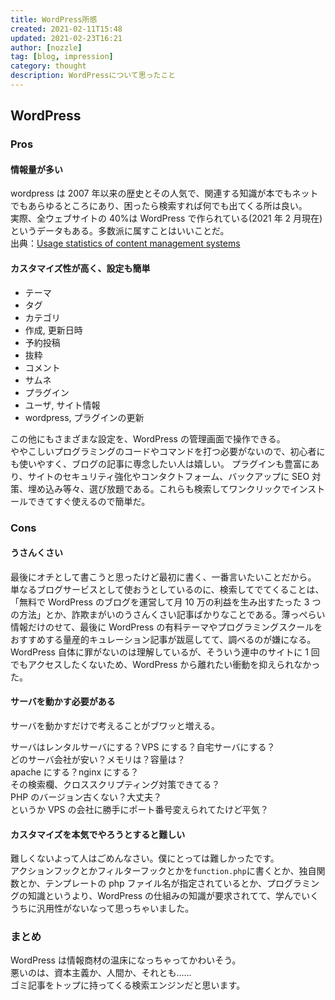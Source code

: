 ```yaml
---
title: WordPress所感
created: 2021-02-11T15:48
updated: 2021-02-23T16:21
author: [nozzle]
tag: [blog, impression]
category: thought
description: WordPressについて思ったこと
---
```


## WordPress

### Pros

#### 情報量が多い

wordpress は 2007 年以来の歴史とその人気で、関連する知識が本でもネットでもあらゆるところにあり、困ったら検索すれば何でも出てくる所は良い。  
実際、全ウェブサイトの 40%は WordPress で作られている(2021 年 2 月現在)というデータもある。多数派に属すことはいいことだ。  
出典：[Usage statistics of content management systems](https://w3techs.com/technologies/overview/content_management)

#### カスタマイズ性が高く、設定も簡単

- テーマ
- タグ
- カテゴリ
- 作成, 更新日時
- 予約投稿
- 抜粋
- コメント
- サムネ
- プラグイン
- ユーザ, サイト情報
- wordpress, プラグインの更新

この他にもさまざまな設定を、WordPress の管理画面で操作できる。  
ややこしいプログラミングのコードやコマンドを打つ必要がないので、初心者にも使いやすく、ブログの記事に専念したい人は嬉しい。
プラグインも豊富にあり、サイトのセキュリティ強化やコンタクトフォーム、バックアップに SEO 対策、埋め込み等々、選び放題である。これらも検索してワンクリックでインストールできてすぐ使えるので簡単だ。

### Cons

#### うさんくさい

最後にオチとして書こうと思ったけど最初に書く、一番言いたいことだから。  
単なるブログサービスとして使おうとしているのに、検索してでてくることは、「無料で WordPress のブログを運営して月 10 万の利益を生み出すたった 3 つの方法」とか、詐欺まがいのうさんくさい記事ばかりなことである。薄っぺらい情報だけのせて、最後に WordPress の有料テーマやプログラミングスクールをおすすめする量産的キュレーション記事が跋扈してて、調べるのが嫌になる。WordPress 自体に罪がないのは理解しているが、そういう連中のサイトに 1 回でもアクセスしたくないため、WordPress から離れたい衝動を抑えられなかった。

#### サーバを動かす必要がある

サーバを動かすだけで考えることがブワッと増える。

サーバはレンタルサーバにする？VPS にする？自宅サーバにする？  
どのサーバ会社が安い？メモリは？容量は？  
apache にする？nginx にする？  
その検索欄、クロススクリプティング対策できてる？  
PHP のバージョン古くない？大丈夫？  
というか VPS の会社に勝手にポート番号変えられてたけど平気？

#### カスタマイズを本気でやろうとすると難しい

難しくないよって人はごめんなさい。僕にとっては難しかったです。  
アクションフックとかフィルターフックとかを`function.php`に書くとか、独自関数とか、テンプレートの php ファイル名が指定されているとか、プログラミングの知識というより、WordPress の仕組みの知識が要求されてて、学んでいくうちに汎用性がないなって思っちゃいました。

### まとめ

WordPress は情報商材の温床になっちゃってかわいそう。  
悪いのは、資本主義か、人間か、それとも......  
ゴミ記事をトップに持ってくる検索エンジンだと思います。
